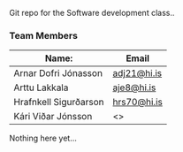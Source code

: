 Git repo for the Software development class..

 ### Team Members
| Name:  | Email  |
|---|---|
| Arnar Dofri Jónasson     | <adj21@hi.is> |
| Arttu Lakkala            | <aje8@hi.is> |
| Hrafnkell Sigurðarson    | <hrs70@hi.is> |
| Kári Viðar Jónsson       | <> |


Nothing here yet...
